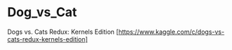 # Dog_vs_Cat
Dogs vs. Cats Redux: Kernels Edition [https://www.kaggle.com/c/dogs-vs-cats-redux-kernels-edition]
